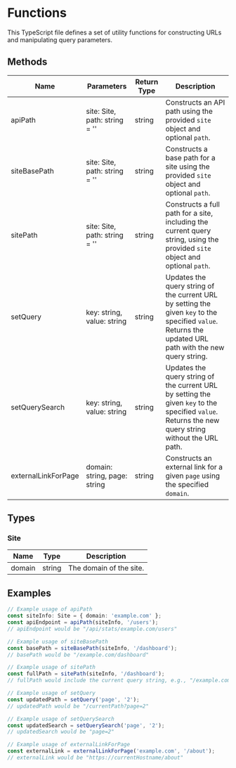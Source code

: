 # Functions

This TypeScript file defines a set of utility functions for constructing URLs and manipulating query parameters.

## Methods

| Name                | Parameters                  | Return Type | Description                                                                 |
|---------------------|-----------------------------|-------------|-----------------------------------------------------------------------------|
| apiPath             | site: Site, path: string = '' | string      | Constructs an API path using the provided `site` object and optional `path`. |
| siteBasePath        | site: Site, path: string = '' | string      | Constructs a base path for a site using the provided `site` object and optional `path`. |
| sitePath            | site: Site, path: string = '' | string      | Constructs a full path for a site, including the current query string, using the provided `site` object and optional `path`. |
| setQuery            | key: string, value: string  | string      | Updates the query string of the current URL by setting the given `key` to the specified `value`. Returns the updated URL path with the new query string. |
| setQuerySearch      | key: string, value: string  | string      | Updates the query string of the current URL by setting the given `key` to the specified `value`. Returns the new query string without the URL path. |
| externalLinkForPage | domain: string, page: string | string      | Constructs an external link for a given `page` using the specified `domain`. |

## Types

### Site

| Name    | Type   | Description               |
|---------|--------|---------------------------|
| domain  | string | The domain of the site.   |

## Examples

```typescript
// Example usage of apiPath
const siteInfo: Site = { domain: 'example.com' };
const apiEndpoint = apiPath(siteInfo, '/users');
// apiEndpoint would be "/api/stats/example.com/users"

// Example usage of siteBasePath
const basePath = siteBasePath(siteInfo, '/dashboard');
// basePath would be "/example.com/dashboard"

// Example usage of sitePath
const fullPath = sitePath(siteInfo, '/dashboard');
// fullPath would include the current query string, e.g., "/example.com/dashboard?query=value"

// Example usage of setQuery
const updatedPath = setQuery('page', '2');
// updatedPath would be "/currentPath?page=2"

// Example usage of setQuerySearch
const updatedSearch = setQuerySearch('page', '2');
// updatedSearch would be "page=2"

// Example usage of externalLinkForPage
const externalLink = externalLinkForPage('example.com', '/about');
// externalLink would be "https://currentHostname/about"
```